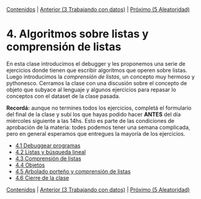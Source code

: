 [Contenidos](../Contenidos.md) \| [Anterior (3 Trabajando con datos)](../03_Datos/00_Resumen.md) \| [Próximo (5 Aleatoridad)](../05_Random_Plt_Dbg/00_Resumen.md)

# 4. Algoritmos sobre listas y comprensión de listas
En esta clase introducimos el debugger y les proponemos una serie de ejercicios donde tienen que escribir algoritmos que operen sobre listas. Luego introducimos la _comprensión de listas_, un concepto muy hermoso y pythonesco. Cerramos la clase con una discusión sobre el concepto de objeto que subyace al lenguaje y algunos ejercicios para repasar lo conceptos con el dataset de la clase pasada.

**Recordá:** aunque no termines todos los ejercicios, completá el formulario del final de la clase y subí los que hayas podido hacer **ANTES** del día miércoles siguiente a las 14hs. Esto es parte de las condiciones de aprobación de la materia: todes podemos tener una semana complicada, pero en general esperamos que entregues la mayoría de los ejercicios.

* [4.1 Debuggear programas](01_Debugger.md)
* [4.2 Listas y búsqueda lineal](02_IteradoresLista.md)
* [4.3 Comprensión de listas](03_Comprension_Listas.md)
* [4.4 Objetos](04_Objetos.md)
* [4.5 Arbolado porteño y comprensión de listas](05_Arboles2_LC.md)
* [4.6 Cierre de la clase](06_Cierre.md)


[Contenidos](../Contenidos.md) \| [Anterior (3 Trabajando con datos)](../03_Datos/00_Resumen.md) \| [Próximo (5 Aleatoridad)](../05_Random_Plt_Dbg/00_Resumen.md)
